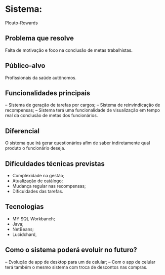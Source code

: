 # Sistema:
Plouto-Rewards
## Problema que resolve
Falta de motivação e foco na conclusão de metas trabalhistas.
## Público-alvo
Profissionais da saúde autônomos.
## Funcionalidades principais
– Sistema de geração de tarefas por cargos;
– Sistema de reinvindicação de recompensas;
– Sistema terá uma funcionalidade de visualização em tempo real da conclusão de metas dos funcionários.
## Diferencial
O sistema que irá gerar questionários afim de saber indiretamente qual produto o funcionário deseja.
## Dificuldades técnicas previstas
- Complexidade na gestão; 
- Atualização de catálogo; 
- Mudança regular nas recompensas;
 - Dificuldades das tarefas.
## Tecnologias
- MY SQL Workbanch;
- Java;
- NetBeans;
- Lucidchard,
## Como o sistema poderá evoluir no futuro?
– Evolução de app de desktop para um de celular;
– Com o app de celular terá também o mesmo sistema com troca de descontos nas compras.
